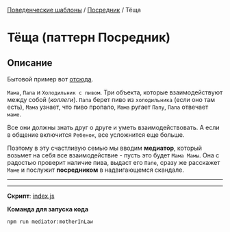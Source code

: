 [Поведенческие шаблоны](../../#readme) / [Посредник](../#readme) / Тёща

# Тёща (паттерн Посредник)

## Описание

Бытовой пример вот [отсюда](https://habr.com/ru/post/132472/).

`Мама`, `Папа` и `Холодильник с пивом`. Три объекта, которые взаимодействуют между собой (*коллеги*). `Папа` берет пиво из `холодильника` (если оно там есть), `Мама` узнает, что пиво пропало, `Мама` ругает `Папу`, `Папа` отвечает `маме`.

Все они должны знать друг о друге и уметь взаимодействовать. А если в общение включится `Ребенок`, все усложнится еще больше.

Поэтому в эту счастливую семью мы вводим **медиатор**, который возьмет на себя все взаимодействие - пусть это будет `Мама Мамы`. Она с радостью проверит наличие пива, выдаст его `Папе`, сразу же расскажет `Маме` и послужит **посредником** в надвигающемся скандале.

***
***

**Скрипт**: [index.js](./index.js)

**Команда для запуска кода**

```
npm run mediator:motherInLaw
```

